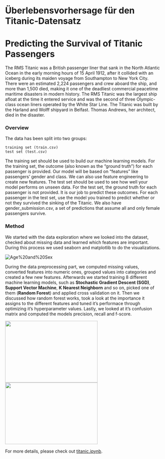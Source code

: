 # Überlebensvorhersage für den Titanic-Datensatz
 
# Predicting the Survival of Titanic Passengers
The RMS Titanic was a British passenger liner that sank in the North Atlantic Ocean in the early morning hours of 15 April 1912, after it collided with an iceberg during its maiden voyage from Southampton to New York City. There were an estimated 2,224 passengers and crew aboard the ship, and more than 1,500 died, making it one of the deadliest commercial peacetime maritime disasters in modern history. The RMS Titanic was the largest ship afloat at the time it entered service and was the second of three Olympic-class ocean liners operated by the White Star Line. The Titanic was built by the Harland and Wolff shipyard in Belfast. Thomas Andrews, her architect, died in the disaster.

### Overview

The data has been split into two groups:

    training set (train.csv)
    test set (test.csv)

The training set should be used to build our machine learning models. For the training set, the outcome (also known as the “ground truth”) for each passenger is provided. Our model will be based on “features” like passengers’ gender and class. We can also use feature engineering to create new features. The test set should be used to see how well your model performs on unseen data. For the test set, the ground truth for each passenger is not provided. It is our job to predict these outcomes. For each passenger in the test set, use the model you trained to predict whether or not they survived the sinking of the Titanic. We also have gender_submission.csv, a set of predictions that assume all and only female passengers survive.

### Method
We started with the data exploration where we looked into the dataset, checked about missing data and learned which features are important. During this process we used seaborn and matplotlib to do the visualizations.

![Age%20and%20Sex](https://github.com/LiLiu1118/Survival-prediction-for-the-Titanic-dataset/blob/main/Age%20and%20Sex.png)

During the data preprocessing part, we computed missing values, converted features into numeric ones, grouped values into categories and created a few new features.
Afterwards we started training 8 different machine learning models, such as **Stochastic Gradient Descent (SGD)**, **Support Vector Machine**, **K Nearest Neighborn** and so on, picked one of them (**Random Forest**) and applied cross validation on it. Then we discussed how random forest works, took a look at the importance it assigns to the different features and tuned it’s performace through optimizing it’s hyperparameter values.
Lastly, we looked at it’s confusion matrix and computed the models precision, recall and f-score.

<p float="left">
  <img src="https://github.com/LiLiu1118/Survival-prediction-for-the-Titanic-dataset/blob/main/Precision%20Recall%20Curve.png" width="300" height="200"/>
  <img src="https://github.com/LiLiu1118/Survival-prediction-for-the-Titanic-dataset/blob/main/ROC%20AUC%20Curve.png"  width="300" height="200" /> 
</p>

For more details, please check out [titanic.ipynb](https://github.com/LiLiu1118/Survival-prediction-for-the-Titanic-dataset/blob/main/titanic.ipynb).
